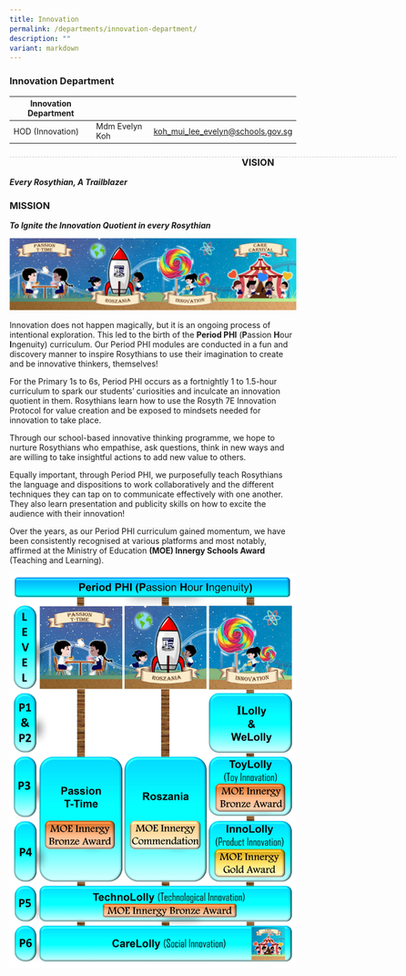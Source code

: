 ```yaml
---
title: Innovation
permalink: /departments/innovation-department/
description: ""
variant: markdown
---
```

### Innovation Department

| Innovation Department |  | |
| -------- | -------- | -------- |
| HOD (Innovation) | Mdm Evelyn Koh | koh_mui_lee_evelyn@schools.gov.sg |

<div style="line-height: 19.6px; width: 408px; float: left;"><div style="margin-top: 8px; margin-bottom: 8px; line-height: 19.6px; width: 680px; border-bottom: 1px dashed rgb(204, 204, 204); height: 1px; clear: both;"></div></div>

### VISION

***Every Rosythian, A Trailblazer***

### MISSION

***To Ignite the Innovation Quotient in every Rosythian***

![](/images/Picture1.png)

Innovation does not happen magically, but it is an ongoing process of intentional exploration. This led to the birth of the **Period PHI** (**P**assion **H**our **I**ngenuity) curriculum. Our Period PHI modules are conducted in a fun and discovery manner to inspire Rosythians to use their imagination to create and be innovative thinkers, themselves!

For the Primary 1s to 6s, Period PHI occurs as a fortnightly 1 to 1.5-hour curriculum to spark our students’ curiosities and inculcate an innovation quotient in them. Rosythians learn how to use the Rosyth 7E Innovation Protocol for value creation and be exposed to mindsets needed for innovation to take place. 

Through our school-based innovative thinking programme, we hope to nurture Rosythians who empathise, ask questions, think in new ways and are willing to take insightful actions to add new value to others.

Equally important, through Period PHI, we purposefully teach Rosythians the language and dispositions to work collaboratively and the different techniques they can tap on to communicate effectively with one another. They also learn presentation and publicity skills on how to excite the audience with their innovation!

Over the years, as our Period PHI curriculum gained momentum, we have been consistently recognised at various platforms and most notably, affirmed at the Ministry of Education **(MOE) Innergy Schools Award** (Teaching and Learning).

![](/images/Period%20PHI/Period_PHI.jpg)